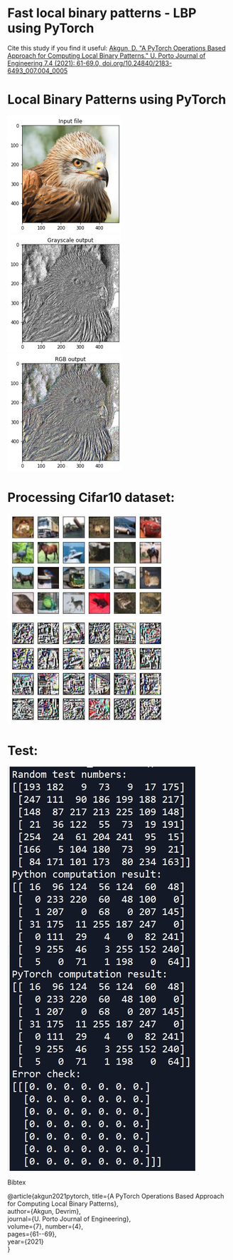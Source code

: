 # Fast local binary patterns - LBP using PyTorch

Cite this study if you find it useful:
[Akgun, D. "A PyTorch Operations Based Approach for Computing Local Binary Patterns." U. Porto Journal of Engineering 7.4 (2021): 61-69.0,  doi.org/10.24840/2183-6493_007.004_0005 ](https://www.researchgate.net/publication/356572689_PyTorch_Operations_Based_Approach_for_Computing_Local_Binary_Patterns)

# Local Binary Patterns using PyTorch

![alt text](img/img_org.jpg) 
![alt text](img/lbp_rgb.jpg)
![alt text](img/lbp_gray.jpg)

# Processing Cifar10 dataset:
![alt text](img/FigureCifar10.jpg) 
![alt text](img/FigureCifar10_lbp.jpg)


# Test:
![alt text](img/example_test.jpg)






Bibtex

@article{akgun2021pytorch,
  title={A PyTorch Operations Based Approach for Computing Local Binary Patterns},  
  author={Akgun, Devrim},  
  journal={U. Porto Journal of Engineering},  
  volume={7},
  number={4},  
  pages={61--69},  
  year={2021}  
}
